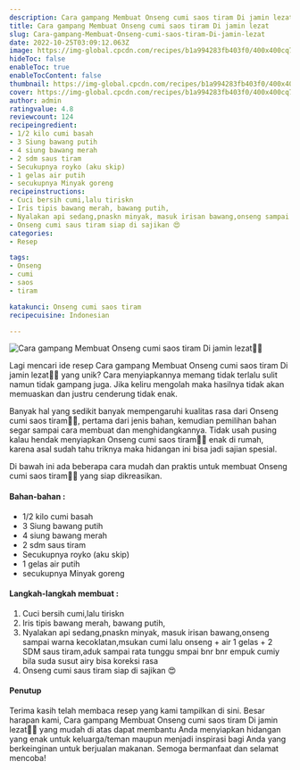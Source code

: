 ```yaml
---
description: Cara gampang Membuat Onseng cumi saos tiram Di jamin lezat"
title: Cara gampang Membuat Onseng cumi saos tiram Di jamin lezat
slug: Cara-gampang-Membuat-Onseng-cumi-saos-tiram-Di-jamin-lezat
date: 2022-10-25T03:09:12.063Z
image: https://img-global.cpcdn.com/recipes/b1a994283fb403f0/400x400cq70/photo.jpg
hideToc: false
enableToc: true
enableTocContent: false
thumbnail: https://img-global.cpcdn.com/recipes/b1a994283fb403f0/400x400cq70/photo.jpg
cover: https://img-global.cpcdn.com/recipes/b1a994283fb403f0/400x400cq70/photo.jpg
author: admin
ratingvalue: 4.8
reviewcount: 124
recipeingredient:
- 1/2 kilo cumi basah
- 3 Siung bawang putih
- 4 siung bawang merah
- 2 sdm saus tiram
- Secukupnya royko (aku skip)
- 1 gelas air putih
- secukupnya Minyak goreng
recipeinstructions:
- Cuci bersih cumi,lalu tiriskn
- Iris tipis bawang merah, bawang putih,
- Nyalakan api sedang,pnaskn minyak, masuk irisan bawang,onseng sampai warna kecoklatan,msukan cumi lalu onseng + air 1 gelas + 2 SDM saus tiram,aduk sampai rata tunggu smpai bnr bnr empuk cumiy bila suda susut airy bisa koreksi rasa
- Onseng cumi saus tiram siap di sajikan 😍
categories:
- Resep

tags:
- Onseng
- cumi
- saos
- tiram

katakunci: Onseng cumi saos tiram
recipecuisine: Indonesian

---
```


![Cara gampang Membuat Onseng cumi saos tiram Di jamin lezat👩‍🍳](https://img-global.cpcdn.com/recipes/b1a994283fb403f0/400x400cq70/photo.jpg)

Lagi mencari ide resep Cara gampang Membuat Onseng cumi saos tiram Di jamin lezat👩‍🍳 yang unik? Cara menyiapkannya memang tidak terlalu sulit namun tidak gampang juga. Jika keliru mengolah maka hasilnya tidak akan memuaskan dan justru cenderung tidak enak.

Banyak hal yang sedikit banyak mempengaruhi kualitas rasa dari Onseng cumi saos tiram👩‍🍳, pertama dari jenis bahan, kemudian pemilihan bahan segar sampai cara membuat dan menghidangkannya. Tidak usah pusing kalau hendak menyiapkan Onseng cumi saos tiram👩‍🍳 enak di rumah, karena asal sudah tahu triknya maka hidangan ini bisa jadi sajian spesial.

Di bawah ini ada beberapa cara mudah dan praktis untuk membuat Onseng cumi saos tiram👩‍🍳 yang siap dikreasikan.

<!--inarticleads1-->

#### Bahan-bahan :

- 1/2 kilo cumi basah
- 3 Siung bawang putih
- 4 siung bawang merah
- 2 sdm saus tiram
- Secukupnya royko (aku skip)
- 1 gelas air putih
- secukupnya Minyak goreng

<!--inarticleads2-->

#### Langkah-langkah membuat :

1. Cuci bersih cumi,lalu tiriskn
1. Iris tipis bawang merah, bawang putih,
1. Nyalakan api sedang,pnaskn minyak, masuk irisan bawang,onseng sampai warna kecoklatan,msukan cumi lalu onseng + air 1 gelas + 2 SDM saus tiram,aduk sampai rata tunggu smpai bnr bnr empuk cumiy bila suda susut airy bisa koreksi rasa
1. Onseng cumi saus tiram siap di sajikan 😍

#### Penutup

Terima kasih telah membaca resep yang kami tampilkan di sini. Besar harapan kami, Cara gampang Membuat Onseng cumi saos tiram Di jamin lezat👩‍🍳 yang mudah di atas dapat membantu Anda menyiapkan hidangan yang enak untuk keluarga/teman maupun menjadi inspirasi bagi Anda yang berkeinginan untuk berjualan makanan. Semoga bermanfaat dan selamat mencoba!
